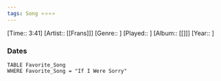 ```yaml
---
tags: Song ⭐⭐⭐⭐ 
---
```

[Time:: 3:41]
[Artist:: [[Frans]]]
[Genre:: ]
[Played:: ]
[Album:: [[]]]
[Year:: ]
### Dates
````dataview
TABLE Favorite_Song
WHERE Favorite_Song = "If I Were Sorry"
````